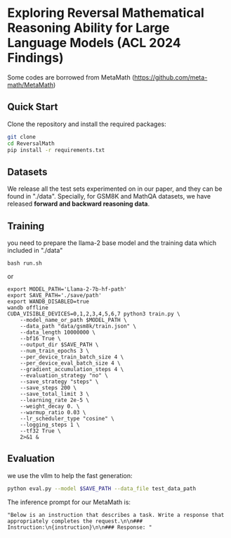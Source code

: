# Exploring Reversal Mathematical Reasoning Ability for Large Language Models (ACL 2024 Findings)

Some codes are borrowed from MetaMath (https://github.com/meta-math/MetaMath)


<h2 id="env">Quick Start</h2>

Clone the repository and install the required packages:

```bash
git clone 
cd ReversalMath
pip install -r requirements.txt
```



<h2 id="env">Datasets</h2>

We release all the test sets experimented on in our paper, and they can be found in "./data". Specially, for GSM8K and MathQA datasets, we have released **forward and backward reasoning data**.




<h2 id="train">Training</h2>

you need to prepare the  llama-2 base model and the training data which included in "./data"

```
bash run.sh
```
or

```
export MODEL_PATH='Llama-2-7b-hf-path'
export SAVE_PATH='./save/path'
export WANDB_DISABLED=true
wandb offline
CUDA_VISIBLE_DEVICES=0,1,2,3,4,5,6,7 python3 train.py \
    --model_name_or_path $MODEL_PATH \
    --data_path "data/gsm8k/train.json" \
    --data_length 10000000 \
    --bf16 True \
    --output_dir $SAVE_PATH \
    --num_train_epochs 3 \
    --per_device_train_batch_size 4 \
    --per_device_eval_batch_size 4 \
    --gradient_accumulation_steps 4 \
    --evaluation_strategy "no" \
    --save_strategy "steps" \
    --save_steps 200 \
    --save_total_limit 3 \
    --learning_rate 2e-5 \
    --weight_decay 0. \
    --warmup_ratio 0.03 \
    --lr_scheduler_type "cosine" \
    --logging_steps 1 \
    --tf32 True \
    2>&1 & 
```



<h2 id="evaluation">Evaluation</h2>

we use the vllm to help the fast generation:

```bash
python eval.py --model $SAVE_PATH --data_file test_data_path
```
The inference prompt for our MetaMath is:
```
"Below is an instruction that describes a task. Write a response that appropriately completes the request.\n\n### Instruction:\n{instruction}\n\n### Response: "
```
